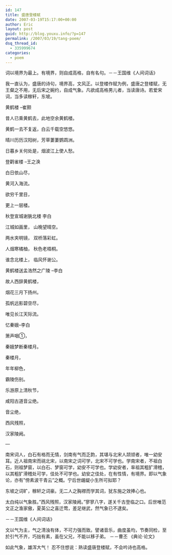 ```yaml
---
id: 147
title: 盛唐登楼赋
date: 2007-03-19T15:17:00+00:00
author: Eric
layout: post
guid: http://blog.youxu.info/?p=147
permalink: /2007/03/19/tang-poem/
dsq_thread_id:
  - 335999674
categories:
  - poem
---
```

词以境界为最上。有境界，则自成高格，自有名句。－－王国维《人间词话》
  
我一直认为，盛唐的诗句，境界高，文风正。以登楼作赋为例，盛唐之登楼赋，无王粲之不用，无后宋之婉约，自成气象。凡欲成高格男儿者，当读唐诗。若爱宋词，当多读稼轩，东坡。

黄鹤楼 &#8211;崔颢

昔人已乘黄鹤去，此地空余黄鹤楼。
  
黄鹤一去不复返，白云千载空悠悠。
  
晴川历历汉阳树，芳草萋萋鹦鹉洲。
  
日暮乡关何处是，烟波江上使人愁。

登鹳雀楼 &#8211;王之涣

白日依山尽，
  
黄河入海流。
  
欲穷千里目，
  
更上一层楼。

秋登宣城谢朓北楼 李白

江城如画里， 山晚望晴空。
  
两水夹明镜， 双桥落彩虹。
  
人烟寒橘柚， 秋色老梧桐。
  
谁念北楼上， 临风怀谢公。

黄鹤楼送孟浩然之广陵 &#8211;李白

故人西辞黄鹤楼，
  
烟花三月下扬州。
  
孤帆远影碧空尽，
  
唯见长江天际流。

忆秦娥&#8211;李白

箫声咽①，
  
秦娥梦断秦楼月。
  
秦楼月，
  
年年柳色，
  
霸陵伤别。
  
乐游原上清秋节，
  
咸阳古道音尘绝。
  
音尘绝，
  
西风残照，
  
汉家陵阙。

&#8212;
  
南宋词人，白石有格而无情，剑南有气而乏韵，其堪与北宋人颉颃者，唯一幼安耳。近人祖南宋而祧北宋，以南宋之词可学，北宋不可学也。学南宋者，不祖白石，则祖梦窗，以白石、梦窗可学，幼安不可学也。学幼安者，率祖其粗犷滑稽，以其粗犷滑稽处可学，佳处不可学也。幼安之佳处，在有性情，有境界。即以气象论，亦有&#8221;傍素波干青云&#8221;之概。宁后世龌龊小生所可拟耶？

东坡之词旷，稼轩之词豪。无二人之胸襟而学其词，犹东施之效捧心也。

太白纯以气象胜。&#8221;西风残照，汉家陵阙。&#8221;寥寥八字，遂关千古登临之口。后世唯范文正之渔家傲，夏英公之喜迁莺，差足继武，然气象已不逮矣。

－－王国维《人间词话》

文以气为主，气之清浊有体，不可力强而致。譬诸音乐，曲度虽均，节奏同检，至於引气不齐，巧拙有素，虽在父兄，不能以移子弟。 －－曹丕 《典论·论文》

如此气象，雄浑大气！ 忍不住想说：熟读盛唐登楼赋，不会吟诗也高格。